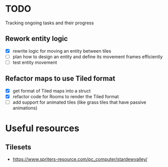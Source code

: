 # TODO

Tracking ongoing tasks and their progress

## Rework entity logic

- [x] rewrite logic for moving an entity between tiles
- [ ] plan how to design an entity and define its movement frames efficiently
- [ ] test entity movement

## Refactor maps to use Tiled format

- [x] get format of Tiled maps into a struct
- [x] refactor code for Rooms to render the Tiled format
- [ ] add support for animated tiles (like grass tiles that have passive animations)

# Useful resources

## Tilesets

- https://www.spriters-resource.com/pc_computer/stardewvalley/
